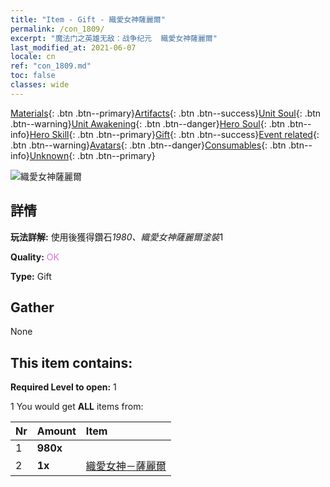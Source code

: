 ```yaml
---
title: "Item - Gift - 織愛女神薩麗爾"
permalink: /con_1809/
excerpt: "魔法门之英雄无敌：战争纪元  織愛女神薩麗爾"
last_modified_at: 2021-06-07
locale: cn
ref: "con_1809.md"
toc: false
classes: wide
---
```

 [Materials](/ItemsCN/){: .btn .btn--primary}[Artifacts](/ItemsCN/Artifacts/){: .btn .btn--success}[Unit Soul](/ItemsCN/UnitSoul/){: .btn .btn--warning}[Unit Awakening](/ItemsCN/UnitAwakening/){: .btn .btn--danger}[Hero Soul](/ItemsCN/HeroSoul/){: .btn .btn--info}[Hero Skill](/ItemsCN/HeroSkill/){: .btn .btn--primary}[Gift](/ItemsCN/Gift/){: .btn .btn--success}[Event related](/ItemsCN/Events/){: .btn .btn--warning}[Avatars](/ItemsCN/Avatars/){: .btn .btn--danger}[Consumables](/ItemsCN/Consumables/){: .btn .btn--info}[Unknown](/ItemsCN/Unknown/){: .btn .btn--primary}

 ![織愛女神薩麗爾](/images/t/i_907430.png)

## 詳情
 **玩法詳解:** 使用後獲得鑽石*1980、織愛女神薩麗爾塗裝*1

 **Quality:** <span style="color: #DA70D6">OK</span>

 **Type:** Gift

## Gather

  None

## This item contains:

 **Required Level to open:** 1

 1 You would get **ALL** items  from:

  | Nr | Amount |     Item    |
  |:---|:-------|:------------|
  | 1 |  **980x** | <i class="fas fa-gem"/> |  | 
  | 2 |  **1x** | [織愛女神－薩麗爾](/cn/Items/con_1061/) |  | 
